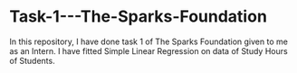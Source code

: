 # Task-1---The-Sparks-Foundation
In this repository, I have done task 1 of The Sparks Foundation given to me as an Intern. I have fitted Simple Linear Regression on data of Study Hours of Students.
